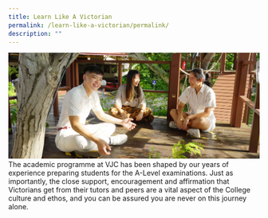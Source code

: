 ```yaml
---
title: Learn Like A Victorian
permalink: /learn-like-a-victorian/permalink/
description: ""
---
```

![](/images/Sub%20Page%20Banners%202023/Learn%20Like%20a%20Victorian.jpg)
The academic programme at VJC has been shaped by our years of experience preparing students for the A-Level examinations. Just as importantly, the close support, encouragement and affirmation that Victorians get from their tutors and peers are a vital aspect of the College culture and ethos, and you can be assured you are never on this journey alone.